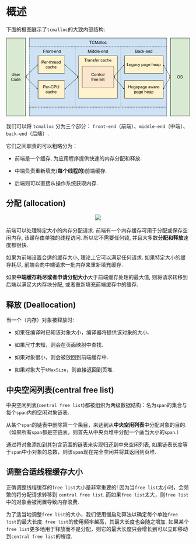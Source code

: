# 概述

  下面的框图展示了`tcmalloc`的大致内部结构: 

  ![架构设计](tcmalloc_internals.png)

  我们可以将 `tcmalloc` 分为三个部分： `front-end`（前端）、`middle-end`（中端）、`back-end`（后端）.
  
  它们之间职责的可以粗略分为：

  * 前端是一个缓存, 为应用程序提供快速的内存分配和释放. 
  
  * 中端负责重新填充(**每个线程的**)前端缓存. 
  
  * 后端则可以直接从操作系统获取内存. 

## 分配 (allocation)
  <div style="text-align:center">

  ![](https://tcmalloc.cn/overview.gif)

  </div>

  前端可以处理特定大小的内存分配请求. 前端有一个内存缓存可用于分配或保存空闲内存,  该缓存由单独的线程访问. 所以它不需要任何锁, 并且大多数**分配和释放**速度都很快. 

  如果为前端设置合适的缓存大小, 理论上它可以满足任何请求. 如果特定大小的缓存耗尽, 前端会向中端请求一批内存来重新填充缓存. 

  如果**中端缓存耗尽或者申请分配大小**大于前端缓存处理的最大值, 则将请求转移到后端以满足大内存块分配, 或者重新填充前端缓存中的缓存. 

## 释放 (Deallocation)

  当一个（内存）对象被释放时: 

  * 如果在编译时已知该对象大小，编译器将提供该对象的大小. 

  * 如果尺寸未知，则会在页面映射中查找. 

  * 如果对象很小，则会被放回到前端缓存中. 

  * 如果对象大于`kMaxSize`，则直接返回到页堆. 

## 中央空闲列表(central free list)

  中央空闲列表(`central free list`)都被组织为两级数据结构：名为`span`的集合与每个`span`内的空闲对象链表.

  从某个`span`的链表中删除第一个条目，来达到从**中央空闲列表**中分配对象的目的.（如果所有`span`都是空链表，则首先从中央页堆中分配一个适当大小的`span`.）

  通过将对象添加到其包含范围的链表来实现归还到中央空闲列表, 如果链表长度等于`span`中小对象的总数，则该`span`现在完全空闲并将其返回到页堆. 

## 调整合适线程缓存大小

  正确调整线程缓存的`free list`大小是非常重要的! 因为当`free list`太小时，会频繁的将分配请求转移到 `central free list`. 而如果`free list`太大，则`free list`中的对象会被闲置导致内存浪费. 

  为了适当地调整`free list`的大小，我们使用慢启动算法以确定每个单独`free list`的最大长度. `free list`的使用频率越高，其最大长度也会随之增加. 如果某个`free list`更多地用于释放而不是分配，则它的最大长度只会增长到可以立即移动到`central free list`的程度. 
